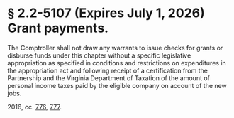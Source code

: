 # § 2.2-5107 (Expires July 1, 2026) Grant payments.

<p>The Comptroller shall not draw any warrants to issue checks for grants or disburse funds under this chapter without a specific legislative appropriation as specified in conditions and restrictions on expenditures in the appropriation act and following receipt of a certification from the Partnership and the Virginia Department of Taxation of the amount of personal income taxes paid by the eligible company on account of the new jobs.</p><p>2016, cc. <a href='http://lis.virginia.gov/cgi-bin/legp604.exe?161+ful+CHAP0776'>776</a>, <a href='http://lis.virginia.gov/cgi-bin/legp604.exe?161+ful+CHAP0777'>777</a>.</p>